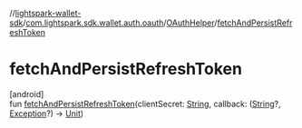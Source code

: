 //[lightspark-wallet-sdk](../../../index.md)/[com.lightspark.sdk.wallet.auth.oauth](../index.md)/[OAuthHelper](index.md)/[fetchAndPersistRefreshToken](fetch-and-persist-refresh-token.md)

# fetchAndPersistRefreshToken

[android]\
fun [fetchAndPersistRefreshToken](fetch-and-persist-refresh-token.md)(clientSecret: [String](https://kotlinlang.org/api/latest/jvm/stdlib/kotlin/-string/index.html), callback: ([String](https://kotlinlang.org/api/latest/jvm/stdlib/kotlin/-string/index.html)?, [Exception](https://kotlinlang.org/api/latest/jvm/stdlib/kotlin/-exception/index.html)?) -&gt; [Unit](https://kotlinlang.org/api/latest/jvm/stdlib/kotlin/-unit/index.html))

